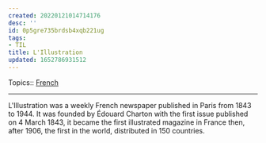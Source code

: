 ```yaml
---
created: 20220121014714176
desc: ''
id: 0p5gre735brdsb4xqb221ug
tags:
- TIL
title: L'Illustration
updated: 1652786931512
---
```

   
Topics::  [French](/not_created.md)   
   
   
---   
   
L'Illustration was a weekly French newspaper published in Paris from 1843 to 1944. It was founded by Édouard Charton with the first issue published on 4 March 1843, it became the first illustrated magazine in France then, after 1906, the first in the world, distributed in 150 countries.